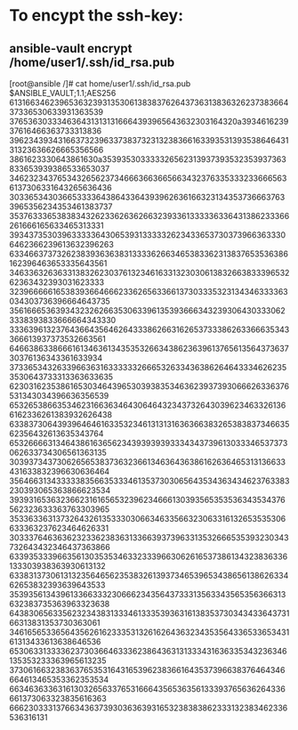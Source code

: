 # To encypt the ssh-key:
## ansible-vault encrypt /home/user1/.ssh/id_rsa.pub

[root@ansible /]# cat home/user1/.ssh/id_rsa.pub
$ANSIBLE_VAULT;1.1;AES256
61316634623965363239313530613838376264373631383632623738366437336530633931363539
3765363033346364313131316664393965643632303164320a393461623937616466363733313836
39623439343166373239633738373231323836616339353139353864643131323636626665356566
3861623330643861630a353935303333326562313937393532353937363833653939386533653037
34623234376534326562373466636636656634323763353332336665636137306331643265636436
30336534303665333364386433643939626361663231343537366637633965356234353461383737
35376333653838343262336263626632393361333336336431386233366261666165633465313331
39343735303963333364306539313333326234336537303739663633306462366239613632396263
63346637373262383936363831333362663465383362313837653536386162396463653335643561
34633632636331383262303761323461633132303061383266383339653262363432393031623333
32396666616538393664666233626563366137303335323134346333363034303736396664643735
35616665363934323262663530633961353936663432393064303330623338393833666664343330
33363961323764366435646264333862663162653733386263366635343366613937373532663561
64663863386661613463613435353266343862363961376561356437363730376136343361633934
37336534326339663631633333326665326334363862646433346262353530643733313363633635
62303162353861653034643965303938353463623937393066626336376531343034396636356539
65326538663534623166363464306464323437326430396234633261366162336261383932626438
63383730643939646461633532346131313163636638326538383734663562356432613635343764
65326666313464386163656234393939393334343739613033346537373062633734306561363135
30393734373062656538373632366134636436386162636465313136633431633832396630636464
35646631343333383566353334613537303065643534363434623763383230393065363866623534
39393165363236623161656532396234666130393565353536343534376562323633363763303965
35336336313732643261353330306634633566323063316132653535306633363237623464626331
30333764636362323362383631336639373963313532666535393230343732643432346437363866
63393533396635613035353463323339663062616537386134323836336133303938363930613132
63383137306131323564656235383261393734653965343865613862633462653832393639643533
35393561343961336633323066623435643733313563343565356366313632383735363963323638
64383065633562323438313334613335393631613835373034343364373166313831353730363061
34616565336564356261623335313261626436323435356433653365343161313433613638646536
65306331333362373036646333623864363131333431636335343236346135353233363965613235
37306166323836376535316431653962383661643537396638376464346664613465353362353534
66346363363161303265633765316664356536356133393765636264336661373063323835616363
66623033313766343637393036363931653238383862333132383462336536316131
